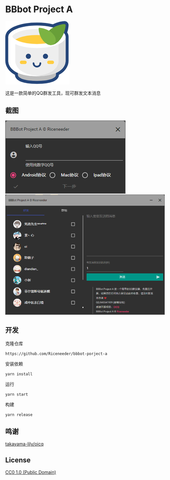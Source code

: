 # BBbot Project A

![](./icon.png)

这是一款简单的QQ群发工具，现可群发文本消息

## 截图

![](./shotcut1.png)
![](./shotcut2.png)
## 开发


克隆仓库
```
https://github.com/Riceneeder/bbbot-porject-a
```
安装依赖
```
yarn install
```
运行
```
yarn start
```
构建
```
yarn release
```

## 鸣谢
[takayama-lily/oicq](https://github.com/takayama-lily/oicq)

## License

[CC0 1.0 (Public Domain)](LICENSE.md)
